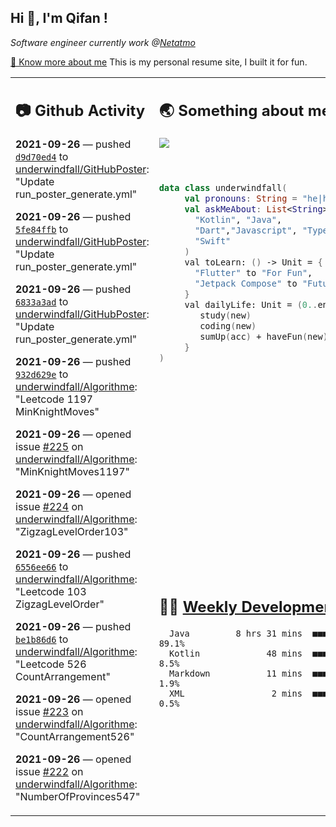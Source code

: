 <h2> Hi 👋, I'm Qifan ! </h2>
<p><em>Software engineer currently work @<a href="https://www.netatmo.com">Netatmo</a>
</em></p><p><a href="https://qifanyang.com/resume" target="_blank"> 🔭 Know more about me</a> This is my personal resume site, I built it for fun.</p>
<table><tr><td valign="top" rowspan="2">

 ## 📷 Github Activity
 <!-- githubActivity starts -->
  **2021-09-26** — pushed [`d9d70ed4`](https://github.com/underwindfall/GitHubPoster/commit/d9d70ed41afbec714acd07b03132822d06cebc68) to [underwindfall/GitHubPoster](https://api.github.com/repos/underwindfall/GitHubPoster): "Update run_poster_generate.yml"

  **2021-09-26** — pushed [`5fe84ffb`](https://github.com/underwindfall/GitHubPoster/commit/5fe84ffb5078df19fd9c7c68c1c1cb2c96a8f6e0) to [underwindfall/GitHubPoster](https://api.github.com/repos/underwindfall/GitHubPoster): "Update run_poster_generate.yml"

  **2021-09-26** — pushed [`6833a3ad`](https://github.com/underwindfall/GitHubPoster/commit/6833a3ad2ea44a8ab3e90d42cb65122d6114df6a) to [underwindfall/GitHubPoster](https://api.github.com/repos/underwindfall/GitHubPoster): "Update run_poster_generate.yml"

  **2021-09-26** — pushed [`932d629e`](https://github.com/underwindfall/Algorithme/commit/932d629e05630320b5640579dccf046e3cf40fdc) to [underwindfall/Algorithme](https://api.github.com/repos/underwindfall/Algorithme): "Leetcode 1197 MinKnightMoves"

  **2021-09-26** — opened issue [#225](https://api.github.com/repos/underwindfall/Algorithme/issues/225) on [underwindfall/Algorithme](https://api.github.com/repos/underwindfall/Algorithme): "MinKnightMoves1197"

  **2021-09-26** — opened issue [#224](https://api.github.com/repos/underwindfall/Algorithme/issues/224) on [underwindfall/Algorithme](https://api.github.com/repos/underwindfall/Algorithme): "ZigzagLevelOrder103"

  **2021-09-26** — pushed [`6556ee66`](https://github.com/underwindfall/Algorithme/commit/6556ee6650a7ae49eca1d935fe48a07359face8f) to [underwindfall/Algorithme](https://api.github.com/repos/underwindfall/Algorithme): "Leetcode 103 ZigzagLevelOrder"

  **2021-09-26** — pushed [`be1b86d6`](https://github.com/underwindfall/Algorithme/commit/be1b86d6c3342e7f548d3c78ec901bbe605dba93) to [underwindfall/Algorithme](https://api.github.com/repos/underwindfall/Algorithme): "Leetcode 526 CountArrangement"

  **2021-09-26** — opened issue [#223](https://api.github.com/repos/underwindfall/Algorithme/issues/223) on [underwindfall/Algorithme](https://api.github.com/repos/underwindfall/Algorithme): "CountArrangement526"

  **2021-09-26** — opened issue [#222](https://api.github.com/repos/underwindfall/Algorithme/issues/222) on [underwindfall/Algorithme](https://api.github.com/repos/underwindfall/Algorithme): "NumberOfProvinces547"
 <!-- githubActivity ends -->
 </td><td valign="top">

 ## 🌏 Something about me
 <!-- profile starts -->
 <a href="https://github.com/underwindfall" width="100%">
   <img src="https://activity-graph.herokuapp.com/graph?username=underwindfall&theme=react-dark&hide_border=true&bg_color=00000000&color=BDDFFF&line=6E93B5&point=BDDFFF"/>
 </a>
 <br/>
 <br/>
 <br/>

 ```kotlin
 data class underwindfall(
      val pronouns: String = "he|him",
      val askMeAbout: List<String> = listOf(
        "Kotlin", "Java",
        "Dart","Javascript", "Typescript",
        "Swift"
      )
      val toLearn: () -> Unit = {
        "Flutter" to "For Fun",
        "Jetpack Compose" to "Future"
      }
      val dailyLife: Unit = (0..end).reduce { acc, new ->
         study(new)
         coding(new)
         sumUp(acc) + haveFun(new)
      }
 )
 ```
 <!-- profile ends -->
 </td></tr><tr><td valign="top">

 ## 🏊‍♂️ <a href="https://gist.github.com/underwindfall/377ee88ba1fabd1e93516e48ca9c61eb" target="_blank">Weekly Development Breakdown</a>
  <!-- codeTime starts -->
  ```text
    Java         8 hrs 31 mins  ■■■■■■■■■■■■■■■■■■■■■■■■  89.1%
    Kotlin             48 mins  ■■■■■▥□□□□□□□□□□□□□□□□□□   8.5%
    Markdown           11 mins  ■■■■□□□□□□□□□□□□□□□□□□□□   1.9%
    XML                 2 mins  ■■■▥□□□□□□□□□□□□□□□□□□□□   0.5%
  ```
  <!-- codeTime starts -->
  </td></tr></table>
